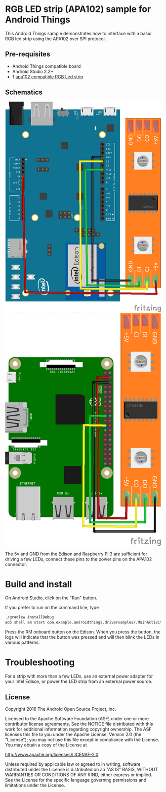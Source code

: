 RGB LED strip (APA102) sample for Android Things
================================================

This Android Things sample demonstrates how to interface with a basic 
RGB led strip using the APA102 over SPI protocol.


Pre-requisites
--------------

- Android Things compatible board
- Android Studio 2.2+
- 1 [apa102 compatible RGB Led strip](https://www.adafruit.com/product/2241)


Schematics
----------

![Schematics for Intel Edison](edison_schematics.png)
![Schematics for Raspberry Pi 3](rpi3_schematics.png)

The 5v and GND from the Edison and Raspberry Pi 3 are sufficient for driving a few LEDs,
connect these pins to the power pins on the APA102 connector.

Build and install
=================

On Android Studio, click on the "Run" button.

If you prefer to run on the command line, type

```bash
./gradlew installDebug
adb shell am start com.example.androidthings.driversamples/.MainActivity
```

Press the RM onboard button on the Edison. 
When you press the button, the logs will indicate that
the button was pressed and will then blink the LEDs in various patterns.


Troubleshooting
=================

For a strip with more than a few LEDs, use an external power adapter for your
Intel Edison, or power the LED strip from an external power source.


License
-------

Copyright 2016 The Android Open Source Project, Inc.

Licensed to the Apache Software Foundation (ASF) under one or more contributor
license agreements.  See the NOTICE file distributed with this work for
additional information regarding copyright ownership.  The ASF licenses this
file to you under the Apache License, Version 2.0 (the "License"); you may not
use this file except in compliance with the License.  You may obtain a copy of
the License at

  http://www.apache.org/licenses/LICENSE-2.0

  Unless required by applicable law or agreed to in writing, software
  distributed under the License is distributed on an "AS IS" BASIS, WITHOUT
  WARRANTIES OR CONDITIONS OF ANY KIND, either express or implied.  See the
  License for the specific language governing permissions and limitations under
  the License.
